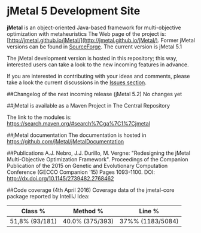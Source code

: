 # jMetal 5 Development Site

**jMetal** is an object-oriented Java-based framework for multi-objective optimization with metaheuristics
The Web page of the project is: [http://jmetal.github.io/jMetal/](http://jmetal.github.io/jMetal/). Former jMetal versions can be found in [SourceForge](http://jmetal.sourceforge.net). The current version is jMetal 5.1

The jMetal development version is hosted in this repository; this way, interested users can take a look to
the new incoming features in advance.

If you are interested in contributing with your ideas and comments, please take a look the current discussions in the [Issues section](https://github.com/jMetal/jMetal/issues).

##Changelog of the next incoming release (jMetal 5.2)
No changes yet

##jMetal is available as a Maven Project in The Central Repository

The link to the modules is: https://search.maven.org/#search%7Cga%7C1%7Cjmetal

##jMetal documentation
The documentation is hosted in https://github.com/jMetal/jMetalDocumentation

##Publications
A.J. Nebro, J.J. Durillo, M. Vergne: "Redesigning the jMetal Multi-Objective Optimization Framework". Proceedings of the Companion Publication of the 2015 on Genetic and Evolutionary Computation Conference (GECCO Companion '15) Pages 1093-1100. DOI: http://dx.doi.org/10.1145/2739482.2768462

##Code coverage (4th April 2016)
Coverage data of the jmetal-core package reported by IntelliJ Idea:

|Class % |Method %| Line % |
|--------|--------|--------|
|51,8% (93/181) |	40.0% (375/393) | 37%% (1183/5084)


